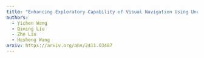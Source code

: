```yaml
---
title: "Enhancing Exploratory Capability of Visual Navigation Using Uncertainty of Implicit Scene Representation"
authors:
  - Yichen Wang
  - Qiming Liu
  - Zhe Liu
  - Hesheng Wang
arxiv: https://arxiv.org/abs/2411.03487
---
```


